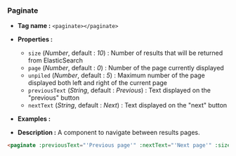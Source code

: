 ### Paginate

- **Tag name :** `<paginate></paginate>`
- **Properties :**
  - `size` (_Number_, default : _10_) :  Number of results that will be returned from ElasticSearch
  - `page` (_Number_, default : _0_) : Number of the page currently displayed
  - `unpiled` (_Number_, default : _5_) : Maximum number of the page displayed both left and right of the current page
  - `previousText` (_String_, default : _Previous_) : Text displayed on the "previous" button
  - `nextText` (_String_, default : _Next_) :  Text displayed on the "next" button

- **Examples :**

- **Description :**
A component to navigate between results pages.



```html
<paginate :previousText="'Previous page'" :nextText="'Next page'" :size="10" :unpiled="5"></paginate>
```
